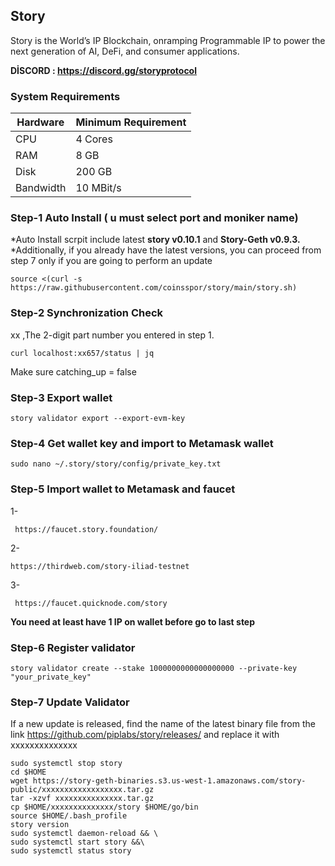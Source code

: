 

## Story
Story is the World’s IP Blockchain, onramping Programmable IP to power the next generation of AI, DeFi, and consumer applications.

**DİSCORD : https://discord.gg/storyprotocol**

### System Requirements

| Hardware   | Minimum Requirement |
|------------|---------------------|
| CPU        | 4 Cores             |
| RAM        | 8 GB                |
| Disk       | 200 GB              |
| Bandwidth  | 10 MBit/s           |

### Step-1 Auto Install ( u must select port and moniker name)

*Auto Install scrpit include latest **story v0.10.1** and **Story-Geth v0.9.3.**
*Additionally, if you already have the latest versions, you can proceed from step 7 only if you are going to perform an update
```
source <(curl -s https://raw.githubusercontent.com/coinsspor/story/main/story.sh)
```



### Step-2 Synchronization Check

xx ,The 2-digit part number you entered in step 1.
```
curl localhost:xx657/status | jq
```
Make sure catching_up = false

### Step-3 Export wallet

```
story validator export --export-evm-key

```

### Step-4  Get wallet key and import to Metamask wallet

```
sudo nano ~/.story/story/config/private_key.txt

```
### Step-5  Import wallet to Metamask and faucet

1-
```
 https://faucet.story.foundation/
```
2-
```
https://thirdweb.com/story-iliad-testnet
```
3-
```
 https://faucet.quicknode.com/story 
```
**You need at least have 1 IP on wallet before go to last step**

### Step-6  Register validator
```
story validator create --stake 1000000000000000000 --private-key "your_private_key"
```

### Step-7   Update  Validator

If a new update is released, find the name of the latest binary file from the link https://github.com/piplabs/story/releases/ and replace it with xxxxxxxxxxxxxx

```
sudo systemctl stop story
cd $HOME
wget https://story-geth-binaries.s3.us-west-1.amazonaws.com/story-public/xxxxxxxxxxxxxxxxxx.tar.gz
tar -xzvf xxxxxxxxxxxxxxx.tar.gz
cp $HOME/xxxxxxxxxxxxxx/story $HOME/go/bin
source $HOME/.bash_profile
story version
sudo systemctl daemon-reload && \
sudo systemctl start story &&\
sudo systemctl status story
```
